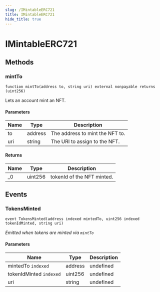 ```yaml
---
slug: /IMintableERC721
title: IMintableERC721
hide_title: true
---
```

# IMintableERC721









## Methods

### mintTo

```solidity
function mintTo(address to, string uri) external nonpayable returns (uint256)
```

Lets an account mint an NFT.



#### Parameters

| Name | Type | Description |
|---|---|---|
| to | address | The address to mint the NFT to.
| uri | string | The URI to assign to the NFT.

#### Returns

| Name | Type | Description |
|---|---|---|
| _0 | uint256 | tokenId of the NFT minted.



## Events

### TokensMinted

```solidity
event TokensMinted(address indexed mintedTo, uint256 indexed tokenIdMinted, string uri)
```



*Emitted when tokens are minted via `mintTo`*

#### Parameters

| Name | Type | Description |
|---|---|---|
| mintedTo `indexed` | address | undefined |
| tokenIdMinted `indexed` | uint256 | undefined |
| uri  | string | undefined |


